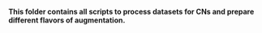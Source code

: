 **This folder contains all scripts to process datasets for CNs and prepare different flavors of augmentation.**
